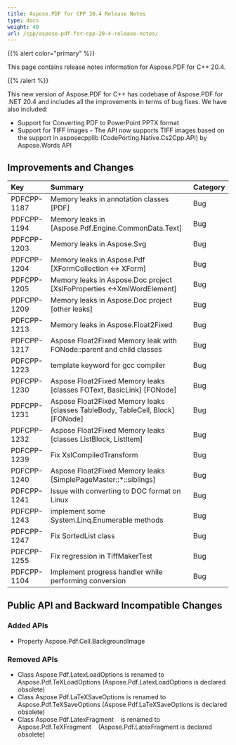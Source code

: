 ```yaml
---
title: Aspose.PDF for CPP 20.4 Release Notes
type: docs
weight: 40
url: /cpp/aspose-pdf-for-cpp-20-4-release-notes/
---
```


{{% alert color="primary" %}} 

This page contains release notes information for Aspose.PDF for C++ 20.4.

{{% /alert %}} 

This new version of Aspose.PDF for C++ has codebase of Aspose.PDF for .NET 20.4 and includes all the improvements in terms of bug fixes. We have also included:

- Support for Converting PDF to PowerPoint PPTX format
- Support for TIFF images - The API now supports TIFF images based on the support in asposecpplib (CodePorting.Native.Cs2Cpp.API) by Aspose.Words API
## **Improvements and Changes**

|**Key**|**Summary**|**Category**|
| :- | :- | :- |
|PDFCPP-1187|Memory leaks in annotation classes [PDF]|Bug|
|PDFCPP-1194|Memory leaks in [Aspose.Pdf.Engine.CommonData.Text]|Bug|
|PDFCPP-1203|Memory leaks in Aspose.Svg|Bug|
|PDFCPP-1204|Memory leaks in Aspose.Pdf [XFormCollection <-> XForm]|Bug|
|PDFCPP-1205|Memory leaks in Aspose.Doc project [XslFoProperties <->XmlWordElement]|Bug|
|PDFCPP-1209|Memory leaks in Aspose.Doc project [other leaks]|Bug|
|PDFCPP-1213|Memory leaks in Aspose.Float2Fixed|Bug|
|PDFCPP-1217|Aspose Float2Fixed Memory leak with FONode::parent and child classes|Bug|
|PDFCPP-1223|template keyword for gcc compiler|Bug|
|PDFCPP-1230|Aspose Float2Fixed Memory leaks [classes FOText, BasicLink] [FONode]|Bug|
|PDFCPP-1231|Aspose Float2Fixed Memory leaks [classes TableBody, TableCell, Block] [FONode]|Bug|
|PDFCPP-1232|Aspose Float2Fixed Memory leaks [classes ListBlock, ListItem]|Bug|
|PDFCPP-1239|Fix XslCompiledTransform|Bug|
|PDFCPP-1240|Aspose Float2Fixed Memory leaks [SimplePageMaster::*::siblings]|Bug|
|PDFCPP-1241|Issue with converting to DOC format on Linux|Bug|
|PDFCPP-1243|implement some System.Linq.Enumerable methods|Bug|
|PDFCPP-1247|Fix SortedList class|Bug|
|PDFCPP-1255|Fix regression in TiffMakerTest|Bug|
|PDFCPP-1104|Implement progress handler while performing conversion|Bug|
## **Public API and Backward Incompatible Changes**
### **Added APIs**
- Property Aspose.Pdf.Cell.BackgroundImage
### **Removed APIs**
- Class Aspose.Pdf.LatexLoadOptions is renamed to Aspose.Pdf.TeXLoadOptions (Aspose.Pdf.LatexLoadOptions is declared obsolete)
- Class Aspose.Pdf.LaTeXSaveOptions is renamed to Aspose.Pdf.TeXSaveOptions (Aspose.Pdf.LaTeXSaveOptions is declared obsolete)
- Class Aspose.Pdf.LatexFragment    is renamed to Aspose.Pdf.TeXFragment    (Aspose.Pdf.LatexFragment is declared obsolete)
